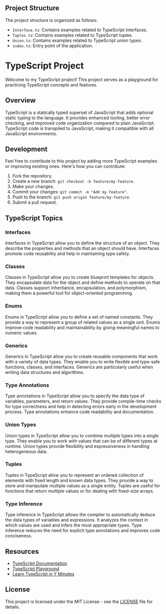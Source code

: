 
## Project Structure

The project structure is organized as follows:

- `Interface.ts`: Contains examples related to TypeScript interfaces.
- `Tuples.ts`: Contains examples related to TypeScript tuples.
- `Union.ts`: Contains examples related to TypeScript union types.
- `index.ts`: Entry point of the application.

# TypeScript Project

Welcome to my TypeScript project! This project serves as a playground for practicing TypeScript concepts and features.

## Overview

TypeScript is a statically typed superset of JavaScript that adds optional static typing to the language. It provides enhanced tooling, better error checking, and improved code organization compared to plain JavaScript. TypeScript code is transpiled to JavaScript, making it compatible with all JavaScript environments.


## Development

Feel free to contribute to this project by adding more TypeScript examples or improving existing ones. Here's how you can contribute:

1. Fork the repository.
2. Create a new branch: `git checkout -b feature/my-feature`.
3. Make your changes.
4. Commit your changes: `git commit -m "Add my feature"`.
5. Push to the branch: `git push origin feature/my-feature`.
6. Submit a pull request.

## TypeScript Topics

### Interfaces
Interfaces in TypeScript allow you to define the structure of an object. They describe the properties and methods that an object should have. Interfaces promote code reusability and help in maintaining type safety.

### Classes
Classes in TypeScript allow you to create blueprint templates for objects. They encapsulate data for the object and define methods to operate on that data. Classes support inheritance, encapsulation, and polymorphism, making them a powerful tool for object-oriented programming.

### Enums
Enums in TypeScript allow you to define a set of named constants. They provide a way to represent a group of related values as a single unit. Enums improve code readability and maintainability by giving meaningful names to numeric values.

### Generics
Generics in TypeScript allow you to create reusable components that work with a variety of data types. They enable you to write flexible and type-safe functions, classes, and interfaces. Generics are particularly useful when writing data structures and algorithms.

### Type Annotations
Type annotations in TypeScript allow you to specify the data type of variables, parameters, and return values. They provide compile-time checks for type correctness and help in detecting errors early in the development process. Type annotations enhance code readability and documentation.

### Union Types
Union types in TypeScript allow you to combine multiple types into a single type. They enable you to work with values that can be of different types at runtime. Union types provide flexibility and expressiveness in handling heterogeneous data.

### Tuples
Tuples in TypeScript allow you to represent an ordered collection of elements with fixed length and known data types. They provide a way to store and manipulate multiple values as a single entity. Tuples are useful for functions that return multiple values or for dealing with fixed-size arrays.

### Type Inference
Type inference in TypeScript allows the compiler to automatically deduce the data types of variables and expressions. It analyzes the context in which values are used and infers the most appropriate types. Type inference reduces the need for explicit type annotations and improves code conciseness.

## Resources

- [TypeScript Documentation](https://www.typescriptlang.org/docs/)
- [TypeScript Playground](https://www.typescriptlang.org/play)
- [Learn TypeScript in Y Minutes](https://learnxinyminutes.com/docs/typescript/)

## License

This project is licensed under the MIT License - see the [LICENSE](LICENSE) file for details.
